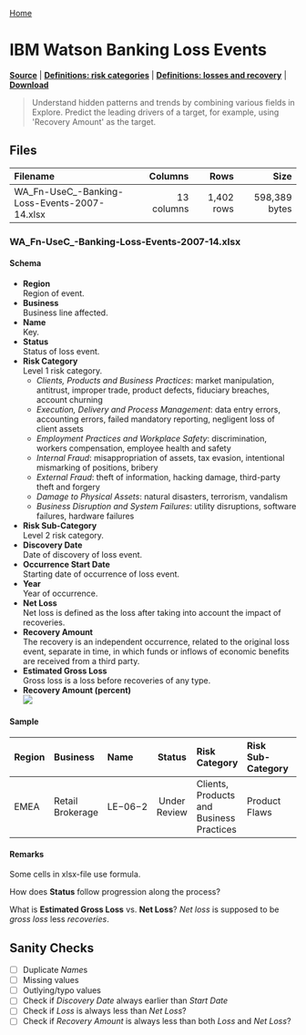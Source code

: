 [Home](../README.md)

# IBM Watson Banking Loss Events

[**Source**](https://www.ibm.com/communities/analytics/watson-analytics-blog/guide-to-sample-datasets/) | [**Definitions: risk categories**](https://en.wikipedia.org/wiki/Operational_risk) | [**Definitions: losses and recovery**](https://www.bis.org/bcbs/publ/d355.pdf) | [**Download**](https://community.watsonanalytics.com/wp-content/uploads/2015/03/WA_Fn-UseC_-Banking-Loss-Events-2007-14.xlsx)

> Understand hidden patterns and trends by combining various fields in Explore. Predict the leading drivers of a target, for example, using 'Recovery Amount' as the target.

## Files

| Filename | Columns | Rows | Size |
|:---------|--------:|-----:|-----:|
| WA_Fn-UseC_-Banking-Loss-Events-2007-14.xlsx | 13 columns | 1,402 rows | 598,389 bytes |

### WA_Fn-UseC_-Banking-Loss-Events-2007-14.xlsx

#### Schema

* __Region__<br/>
	Region of event.
* __Business__<br/>
	Business line affected.
* __Name__<br/>
	Key.
* __Status__<br/>
	Status of loss event.
* __Risk Category__<br/>
	Level 1 risk category.
	- *Clients, Products and Business Practices*: market manipulation, antitrust, improper trade, product defects, fiduciary breaches, account churning
	- *Execution, Delivery and Process Management*: data entry errors, accounting errors, failed mandatory reporting, negligent loss of client assets
	- *Employment Practices and Workplace Safety*: discrimination, workers compensation, employee health and safety
	- *Internal Fraud*: misappropriation of assets, tax evasion, intentional mismarking of positions, bribery
	- *External Fraud*: theft of information, hacking damage, third-party theft and forgery
	- *Damage to Physical Assets*: natural disasters, terrorism, vandalism
	- *Business Disruption and System Failures*: utility disruptions, software failures, hardware failures
* __Risk Sub-Category__<br/>
	Level 2 risk category.
* __Discovery Date__<br/>
	Date of discovery of loss event.
* __Occurrence Start Date__<br/>
	Starting date of occurrence of loss event.
* __Year__<br/>
	Year of occurrence.
* __Net Loss__<br/>
	Net loss is defined as the loss after taking into account the impact of recoveries.
* __Recovery Amount__<br/>
	The recovery is an independent occurrence, related to the original loss event, separate in time, in which funds or inflows of economic benefits are received from a third party.
* __Estimated Gross Loss__<br/>
	Gross loss is a loss before recoveries of any type.
* __Recovery Amount (percent)__<br/>
	![](http://latex.codecogs.com/gif.latex?\frac{\text{Recovery&space;Amount}}{\text{Net&space;Loss}}&space;\cdot&space;100)

#### Sample

| Region | Business | Name | Status | Risk Category | Risk Sub-Category | Discovery Date | Occurrence Start Date | Year | Net Loss | Recovery Amount | Estimated Gross Loss | Recovery Amount (percent) |
|:--|:--|:--|:-:|:--|:--|:-:|:-:|:-:|--:|--:|--:|--:|
| EMEA | Retail Brokerage | LE−06−2 | Under Review | Clients, Products and Business Practices | Product Flaws | 1-Jan-2007 | 2-Jan-2007 | 2007 | 296,555 | 83,035 | 291,100 | 28 |

#### Remarks

Some cells in xlsx-file use formula.

How does **Status** follow progression along the process?

What is **Estimated Gross Loss** vs. **Net Loss**?  *Net loss* is supposed to be *gross loss* less *recoveries*.

## Sanity Checks

- [ ] Duplicate *Name*s
- [ ] Missing values
- [ ] Outlying/typo values
- [ ] Check if *Discovery Date* always earlier than *Start Date*
- [ ] Check if *Loss* is always less than *Net Loss*?
- [ ] Check if *Recovery Amount* is always less than both *Loss* and *Net Loss*?
